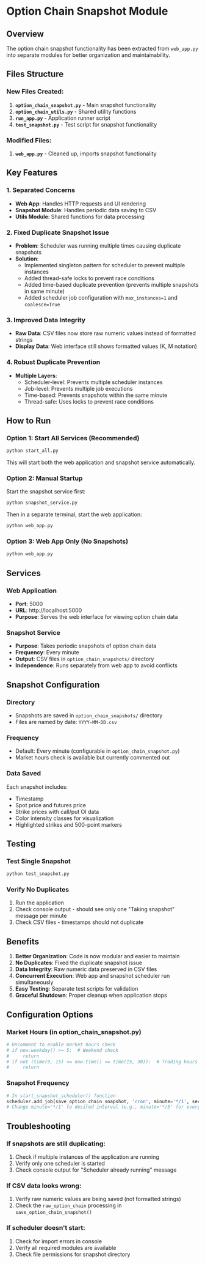 # Option Chain Snapshot Module

## Overview
The option chain snapshot functionality has been extracted from `web_app.py` into separate modules for better organization and maintainability.

## Files Structure

### New Files Created:
1. **`option_chain_snapshot.py`** - Main snapshot functionality
2. **`option_chain_utils.py`** - Shared utility functions
3. **`run_app.py`** - Application runner script
4. **`test_snapshot.py`** - Test script for snapshot functionality

### Modified Files:
1. **`web_app.py`** - Cleaned up, imports snapshot functionality

## Key Features

### 1. Separated Concerns
- **Web App**: Handles HTTP requests and UI rendering
- **Snapshot Module**: Handles periodic data saving to CSV
- **Utils Module**: Shared functions for data processing

### 2. Fixed Duplicate Snapshot Issue
- **Problem**: Scheduler was running multiple times causing duplicate snapshots
- **Solution**: 
  - Implemented singleton pattern for scheduler to prevent multiple instances
  - Added thread-safe locks to prevent race conditions
  - Added time-based duplicate prevention (prevents multiple snapshots in same minute)
  - Added scheduler job configuration with `max_instances=1` and `coalesce=True`

### 3. Improved Data Integrity
- **Raw Data**: CSV files now store raw numeric values instead of formatted strings
- **Display Data**: Web interface still shows formatted values (K, M notation)

### 4. Robust Duplicate Prevention
- **Multiple Layers**: 
  - Scheduler-level: Prevents multiple scheduler instances
  - Job-level: Prevents multiple job executions
  - Time-based: Prevents snapshots within the same minute
  - Thread-safe: Uses locks to prevent race conditions

## How to Run

### Option 1: Start All Services (Recommended)
```bash
python start_all.py
```
This will start both the web application and snapshot service automatically.

### Option 2: Manual Startup
Start the snapshot service first:
```bash
python snapshot_service.py
```

Then in a separate terminal, start the web application:
```bash
python web_app.py
```

### Option 3: Web App Only (No Snapshots)
```bash
python web_app.py
```

## Services

### Web Application
- **Port**: 5000
- **URL**: http://localhost:5000
- **Purpose**: Serves the web interface for viewing option chain data

### Snapshot Service
- **Purpose**: Takes periodic snapshots of option chain data
- **Frequency**: Every minute
- **Output**: CSV files in `option_chain_snapshots/` directory
- **Independence**: Runs separately from web app to avoid conflicts

## Snapshot Configuration

### Directory
- Snapshots are saved in `option_chain_snapshots/` directory
- Files are named by date: `YYYY-MM-DD.csv`

### Frequency
- Default: Every minute (configurable in `option_chain_snapshot.py`)
- Market hours check is available but currently commented out

### Data Saved
Each snapshot includes:
- Timestamp
- Spot price and futures price
- Strike prices with call/put OI data
- Color intensity classes for visualization
- Highlighted strikes and 500-point markers

## Testing

### Test Single Snapshot
```bash
python test_snapshot.py
```

### Verify No Duplicates
1. Run the application
2. Check console output - should see only one "Taking snapshot" message per minute
3. Check CSV files - timestamps should not duplicate

## Benefits

1. **Better Organization**: Code is now modular and easier to maintain
2. **No Duplicates**: Fixed the duplicate snapshot issue
3. **Data Integrity**: Raw numeric data preserved in CSV files
4. **Concurrent Execution**: Web app and snapshot scheduler run simultaneously
5. **Easy Testing**: Separate test scripts for validation
6. **Graceful Shutdown**: Proper cleanup when application stops

## Configuration Options

### Market Hours (in option_chain_snapshot.py)
```python
# Uncomment to enable market hours check
# if now.weekday() >= 5:  # Weekend check
#     return
# if not (time(9, 15) <= now.time() <= time(15, 30)):  # Trading hours
#     return
```

### Snapshot Frequency
```python
# In start_snapshot_scheduler() function
scheduler.add_job(save_option_chain_snapshot, 'cron', minute='*/1', second=0)
# Change minute='*/1' to desired interval (e.g., minute='*/5' for every 5 minutes)
```

## Troubleshooting

### If snapshots are still duplicating:
1. Check if multiple instances of the application are running
2. Verify only one scheduler is started
3. Check console output for "Scheduler already running" message

### If CSV data looks wrong:
1. Verify raw numeric values are being saved (not formatted strings)
2. Check the `raw_option_chain` processing in `save_option_chain_snapshot()`

### If scheduler doesn't start:
1. Check for import errors in console
2. Verify all required modules are available
3. Check file permissions for snapshot directory